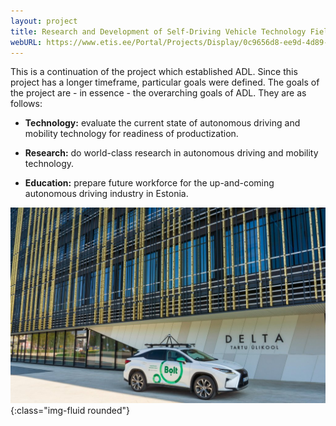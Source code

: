 ```yaml
---
layout: project
title: Research and Development of Self-Driving Vehicle Technology Field
webURL: https://www.etis.ee/Portal/Projects/Display/0c9656d8-ee9d-4d89-a5ae-66f8379ff0e9?lang=ENG
---
```


This is a continuation of the project which established ADL. Since this project has a longer timeframe, particular goals were defined. The goals of the project are - in essence - the overarching goals of ADL. They are as follows:

* **Technology:** evaluate the current state of autonomous driving and mobility technology for readiness of productization.

* **Research:** do world-class research in autonomous driving and mobility technology.

* **Education:** prepare future workforce for the up-and-coming autonomous driving industry in Estonia.

![Bolt car in front of Delta](/images/projects/bolt2.jpg){:class="img-fluid rounded"}

